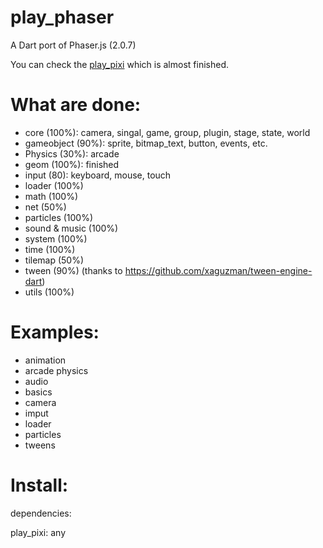 play_phaser
=========
A Dart port of Phaser.js (2.0.7)

You can check the [play_pixi][1] which is almost finished.


What are done:
=========
* core (100%): camera, singal, game, group, plugin, stage, state, world
* gameobject (90%): sprite, bitmap_text, button, events, etc.
* Physics (30%): arcade
* geom (100%): finished
* input (80): keyboard, mouse, touch
* loader (100%)
* math (100%)
* net (50%)
* particles (100%)
* sound & music (100%)
* system (100%)
* time (100%)
* tilemap (50%)
* tween (90%) (thanks to https://github.com/xaguzman/tween-engine-dart)
* utils (100%)



Examples:
=========
* animation
* arcade physics
* audio
* basics
* camera
* imput
* loader
* particles
* tweens


Install:
=========
dependencies:

  play_pixi: any


[1]: https://github.com/playif/play_pixi